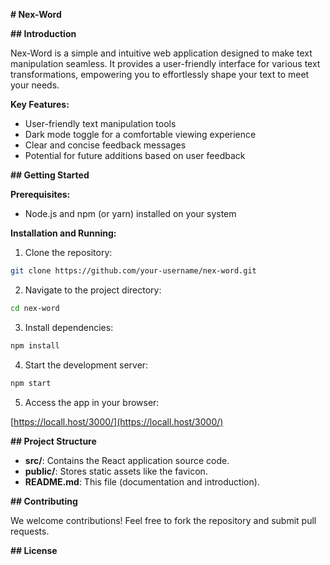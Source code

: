 **# Nex-Word**

**## Introduction**

Nex-Word is a simple and intuitive web application designed to make text manipulation seamless. It provides a user-friendly interface for various text transformations, empowering you to effortlessly shape your text to meet your needs.

**Key Features:**

- User-friendly text manipulation tools
- Dark mode toggle for a comfortable viewing experience
- Clear and concise feedback messages
- Potential for future additions based on user feedback

**## Getting Started**

**Prerequisites:**

- Node.js and npm (or yarn) installed on your system

**Installation and Running:**

1. Clone the repository:

```bash
git clone https://github.com/your-username/nex-word.git
```

2. Navigate to the project directory:

```bash
cd nex-word
```

3. Install dependencies:

```bash
npm install
```

4. Start the development server:

```bash
npm start
```

5. Access the app in your browser:

[https://locall.host/3000/](https://locall.host/3000/)

**## Project Structure**

- **src/**: Contains the React application source code.
- **public/**: Stores static assets like the favicon.
- **README.md**: This file (documentation and introduction).

**## Contributing**

We welcome contributions! Feel free to fork the repository and submit pull requests.

**## License**

